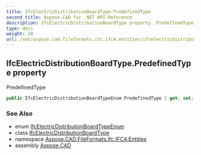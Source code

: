 ```yaml
---
title: IfcElectricDistributionBoardType.PredefinedType
second_title: Aspose.CAD for .NET API Reference
description: IfcElectricDistributionBoardType property. PredefinedType
type: docs
weight: 20
url: /net/aspose.cad.fileformats.ifc.ifc4.entities/ifcelectricdistributionboardtype/predefinedtype/
---
```

## IfcElectricDistributionBoardType.PredefinedType property

PredefinedType

```csharp
public IfcElectricDistributionBoardTypeEnum PredefinedType { get; set; }
```

### See Also

* enum [IfcElectricDistributionBoardTypeEnum](../../../aspose.cad.fileformats.ifc.ifc4.types/ifcelectricdistributionboardtypeenum/)
* class [IfcElectricDistributionBoardType](../)
* namespace [Aspose.CAD.FileFormats.Ifc.IFC4.Entities](../../ifcelectricdistributionboardtype/)
* assembly [Aspose.CAD](../../../)


